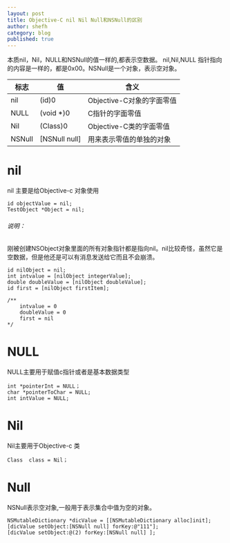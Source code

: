 ```yaml
---
layout: post
title: Objective-C nil Nil Null和NSNull的区别
author: shefh
category: blog
published: true
---
```


本质nil，Nil，NULL和NSNull的值一样的,都表示空数据。
nil,Nil,NULL 指针指向的内容是一样的，都是0x00。NSNull是一个对象，表示空对象。


| 标志 | 值 | 含义 |
| --- | --- | --- |
| nil | (id)0 | Objective-C对象的字面零值 |
| NULL | (void *)0 | C指针的字面零值 |
| Nil | (Class)0 | Objective-C类的字面零值 |
| NSNull | [NSNull null] | 用来表示零值的单独的对象 |

# nil
nil 主要是给Objective-c 对象使用

```
id objectValue = nil;
TestObject *Object = nil;
```
###### 说明：
刚被创建NSObject对象里面的所有对象指针都是指向nil。nil比较奇怪，虽然它是空数据，但是他还是可以有消息发送给它而且不会崩溃。


``` 
id nilObject = nil;
int intvalue = [nilObject integerValue];
double doubleValue = [nilObject doubleValue];
id first = [nilObject firstItem];

/**
    intvalue = 0
    doubleValue = 0
    first = nil
*/
```

# NULL
NULL主要用于赋值c指针或者是基本数据类型

```
int *pointerInt = NULL；
char *pointerToChar = NULL;
int intValue = NULL;
```

# Nil
Nil主要用于Objective-c 类

```
Class  class = Nil；
```
# Null
NSNull表示空对象,一般用于表示集合中值为空的对象。

```
NSMutableDictionary *dicValue = [[NSMutableDictionary alloc]init];    
[dicValue setObject:[NSNull null] forKey:@"111"];
[dicValue setObject:@(2) forKey:[NSNull null] ];
```



